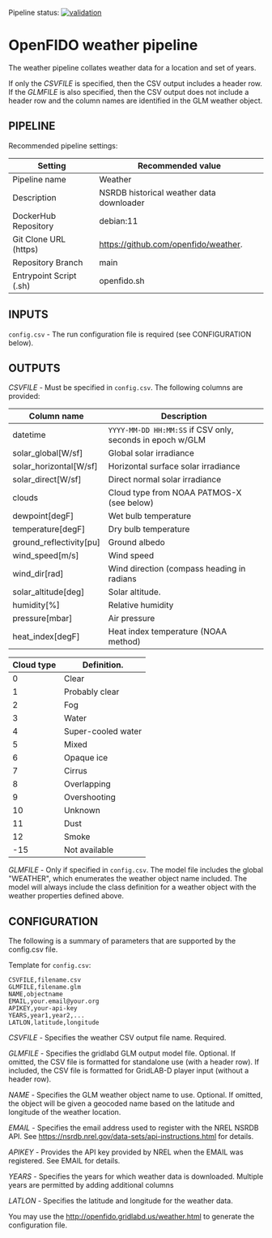 Pipeline status: [![validation](https://github.com/openfido/weather/actions/workflows/autotest.yml/badge.svg)](https://github.com/openfido/weather/actions/workflows/autotest.yml)

OpenFIDO weather pipeline
=========================

The weather pipeline collates weather data for a location and set of years.

If only the *CSVFILE* is specified, then the CSV output includes a header row.
If the *GLMFILE* is also specified, then the CSV output does not include a
header row and the column names are identified in the GLM weather object.

PIPELINE
--------

Recommended pipeline settings:

| Setting                 | Recommended value                        |
| ----------------------- | ---------------------------------------- |
| Pipeline name           | Weather                                  |
| Description             | NSRDB historical weather data downloader |
| DockerHub Repository    | debian:11                                |
| Git Clone URL (https)   | https://github.com/openfido/weather.     |
| Repository Branch       | main                                     |
| Entrypoint Script (.sh) | openfido.sh                              |

INPUTS
------

`config.csv` - The run configuration file is required (see CONFIGURATION below).

OUTPUTS
-------

*CSVFILE* - Must be specified in `config.csv`. The following columns are
 provided:

| Column name             | Description                                               |
| ----------------------- | --------------------------------------------------------- |
| datetime                | `YYYY-MM-DD HH:MM:SS` if CSV only, seconds in epoch w/GLM |
| solar_global[W/sf]      | Global solar irradiance                                   |
| solar_horizontal[W/sf]  | Horizontal surface solar irradiance                       |
| solar_direct[W/sf]      | Direct normal solar irradiance                            |
| clouds                  | Cloud type from NOAA PATMOS-X (see below)                 |
| dewpoint[degF]          | Wet bulb temperature                                      |
| temperature[degF]       | Dry bulb temperature                                      |
| ground_reflectivity[pu] | Ground albedo                                             |
| wind_speed[m/s]         | Wind speed                                                |
| wind_dir[rad]           | Wind direction (compass heading in radians                |
| solar_altitude[deg]     | Solar altitude.                                           |
| humidity[%]             | Relative humidity                                         |
| pressure[mbar]          | Air pressure                                              |
| heat_index[degF]        | Heat index temperature (NOAA method)                      |

| Cloud type | Definition.        |
| ---------- | ------------------ |
| 0          | Clear              |
| 1          | Probably clear     |
| 2          | Fog                |
| 3          | Water              |
| 4          | Super-cooled water |
| 5          | Mixed              |
| 6          | Opaque ice         |
| 7          | Cirrus             |
| 8          | Overlapping        |
| 9          | Overshooting       |
| 10         | Unknown            |
| 11         | Dust               |
| 12         | Smoke              |
| -15        | Not available      |

*GLMFILE* - Only if specified in `config.csv`. The model file includes the
 global "WEATHER", which enumerates the weather object name included. The
 model will always include the class definition for a weather object with
 the weather properties defined above.

CONFIGURATION
-------------

The following is a summary of parameters that are supported by the config.csv
file.

Template for `config.csv`:

    CSVFILE,filename.csv
    GLMFILE,filename.glm
    NAME,objectname
    EMAIL,your.email@your.org
    APIKEY,your-api-key
    YEARS,year1,year2,...
    LATLON,latitude,longitude

*CSVFILE* - Specifies the weather CSV output file name. Required.

*GLMFILE* - Specifies the gridlabd GLM output model file. Optional. If omitted,
the CSV file is formatted for standalone use (with a header row). If
included, the CSV file is formatted for GridLAB-D player input (without a
header row).

*NAME* - Specifies the GLM weather object name to use. Optional. If omitted, the
object will be given a geocoded name based on the latitude and longitude of
the weather location.

*EMAIL* - Specifies the email address used to register with the NREL NSRDB API.
See https://nsrdb.nrel.gov/data-sets/api-instructions.html for details.

*APIKEY* - Provides the API key provided by NREL when the EMAIL was registered.
See EMAIL for details.

*YEARS* - Specifies the years for which weather data is downloaded.  Multiple years
are permitted by adding additional columns

*LATLON* - Specifies the latitude and longitude for the weather data.

You may use the http://openfido.gridlabd.us/weather.html to generate the configuration file.
